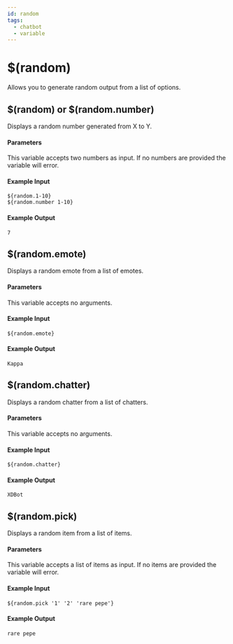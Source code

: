 ```yaml
---
id: random
tags:
  - chatbot
  - variable
---
```


# $(random)

Allows you to generate random output from a list of options.

## $(random) or $(random.number)

Displays a random number generated from X to Y.

#### Parameters

This variable accepts two numbers as input. If no numbers are provided the variable will error.

#### Example Input

```
${random.1-10}
${random.number 1-10}
```

#### Example Output

```
7
```

## $(random.emote)

Displays a random emote from a list of emotes.

#### Parameters

This variable accepts no arguments.

#### Example Input

```
${random.emote}
```

#### Example Output

```
Kappa
```

## $(random.chatter)

Displays a random chatter from a list of chatters.

#### Parameters

This variable accepts no arguments.

#### Example Input

```
${random.chatter}
```

#### Example Output

```
XDBot
```

## $(random.pick)

Displays a random item from a list of items.

#### Parameters

This variable accepts a list of items as input. If no items are provided the variable will error.

#### Example Input

```
${random.pick '1' '2' 'rare pepe'}
```

#### Example Output

```
rare pepe
```
